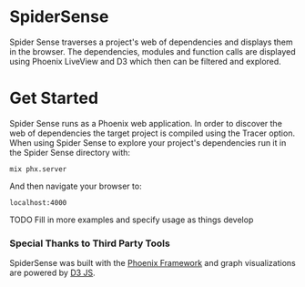 # SpiderSense

Spider Sense traverses a project's web of dependencies and displays them in the browser. The dependencies, modules and function calls are displayed using Phoenix LiveView and D3 which then can be filtered and explored.

# Get Started

Spider Sense runs as a Phoenix web application. In order to discover the web of dependencies the target project is compiled using the Tracer option. When using Spider Sense to explore your project's dependencies run it in the Spider Sense directory with:
```
mix phx.server
```
And then navigate your browser to:
```
localhost:4000
```

TODO Fill in more examples and specify usage as things develop

### Special Thanks to Third Party Tools

SpiderSense was built with the [Phoenix Framework](https://phoenixframework.org/) and graph visualizations are powered by [D3 JS](https://d3js.org/).
